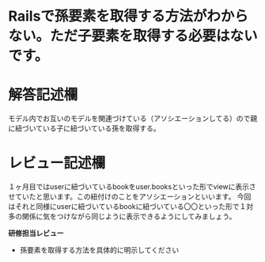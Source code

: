 # Railsで孫要素を取得する方法がわからない。ただ子要素を取得する必要はないです。
# 解答記述欄
モデル内でお互いのモデルを関連づけている（アソシエーションしてる）ので親に紐づいている子に紐づいている孫を取得する。

# レビュー記述欄
１ヶ月目ではuserに紐づいているbookをuser.booksといった形でviewに表示させていたと思います。この紐付けのことをアソシエーションといいます。
今回はそれと同様にuserに紐づいているbookに紐づいている〇〇といった形で１対多の関係に気をつけながら同じように表示できるようにしてみましょう。


**研修担当レビュー**
- 孫要素を取得する方法を具体的に明示してください
